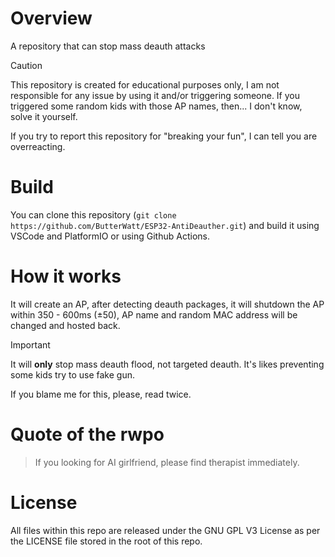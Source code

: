 # Overview
A repository that can stop mass deauth attacks
>[!CAUTION]
>This repository is created for educational purposes only, I am not responsible for any issue by using it and/or triggering someone. If you triggered some random kids with those AP names, then... I don't know, solve it yourself.
>
>If you try to report this repository for "breaking your fun", I can tell you are overreacting. 
# Build
You can clone this repository (`git clone https://github.com/ButterWatt/ESP32-AntiDeauther.git`) and build it using VSCode and PlatformIO or using Github Actions.
# How it works
It will create an AP, after detecting deauth packages, it will shutdown the AP within 350 - 600ms (±50), AP name and random MAC address will be changed and hosted back.
>[!IMPORTANT]
>It will **only** stop mass deauth flood, not targeted deauth. It's likes preventing some kids try to use fake gun.
>
>If you blame me for this, please, read twice.

# Quote of the rwpo
>If you looking for AI girlfriend, please find therapist immediately.

# License
All files within this repo are released under the GNU GPL V3 License as per the LICENSE file stored in the root of this repo.
